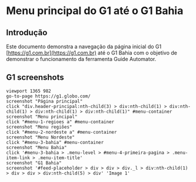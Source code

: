 # Menu principal do G1 até o G1 Bahia

## Introdução

  Este documento demonstra a navegação da página inicial do G1 [https://g1.com.br](https://g1.com.br) até o G1 Bahia com o objetivo de demonstrar o funcionamento da ferramenta Guide Automator.

## G1 screenshots

```
viewport 1365 982
go-to-page https://g1.globo.com/
screenshot "Página principal"
click "div.header-principal:nth-child(3) > div:nth-child(1) > div:nth-child(1) > div:nth-child(1) > div:nth-child(1)" #menu-container
screenshot "Menu principal"
click "#menu-1-regioes a" #menu-container
screenshot "Menu regiões"
click "#menu-2-nordeste a" #menu-container
screenshot "Menu Nordeste"
click "#menu-3-bahia" #menu-container
screenshot "Menu Bahia"
click '#menu-3-bahia > .menu-level > #menu-4-primeira-pagina > .menu-item-link > .menu-item-title'
screenshot "G1 Bahia"
screenshot '#feed-placeholder > div > div > div._l > div:nth-child(1) > div > div > div:nth-child(5) > div' 'Image 1'
```